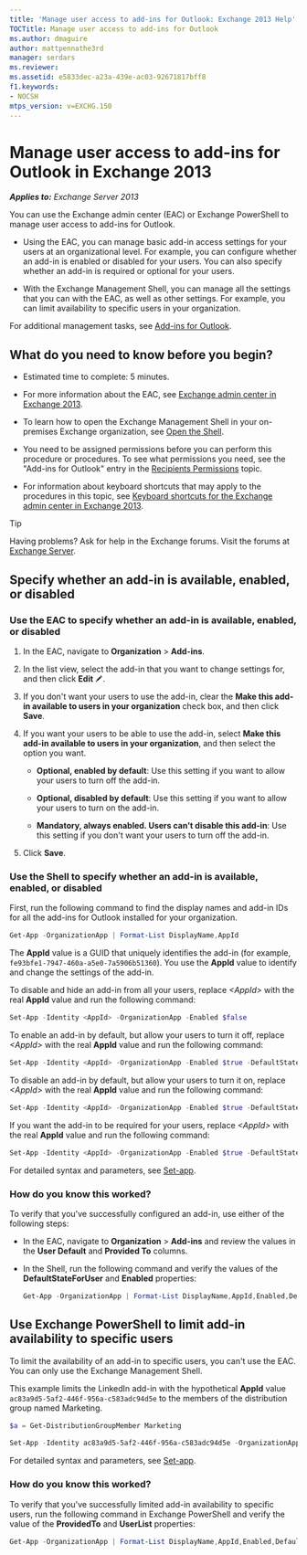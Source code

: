 ```yaml
---
title: 'Manage user access to add-ins for Outlook: Exchange 2013 Help'
TOCTitle: Manage user access to add-ins for Outlook
ms.author: dmaguire
author: mattpennathe3rd
manager: serdars
ms.reviewer:
ms.assetid: e5833dec-a23a-439e-ac03-92671817bff8
f1.keywords:
- NOCSH
mtps_version: v=EXCHG.150
---
```


# Manage user access to add-ins for Outlook in Exchange 2013

_**Applies to:** Exchange Server 2013_

You can use the Exchange admin center (EAC) or Exchange PowerShell to manage user access to add-ins for Outlook.

- Using the EAC, you can manage basic add-in access settings for your users at an organizational level. For example, you can configure whether an add-in is enabled or disabled for your users. You can also specify whether an add-in is required or optional for your users.

- With the Exchange Management Shell, you can manage all the settings that you can with the EAC, as well as other settings. For example, you can limit availability to specific users in your organization.

For additional management tasks, see [Add-ins for Outlook](add-ins-for-outlook-exchange-2013-help.md).

## What do you need to know before you begin?

- Estimated time to complete: 5 minutes.

- For more information about the EAC, see [Exchange admin center in Exchange 2013](exchange-admin-center-in-exchange-2013-exchange-2013-help.md).

- To learn how to open the Exchange Management Shell in your on-premises Exchange organization, see [Open the Shell](https://docs.microsoft.com/powershell/exchange/open-the-exchange-management-shell).

- You need to be assigned permissions before you can perform this procedure or procedures. To see what permissions you need, see the "Add-ins for Outlook" entry in the [Recipients Permissions](recipients-permissions-exchange-2013-help.md) topic.

- For information about keyboard shortcuts that may apply to the procedures in this topic, see [Keyboard shortcuts for the Exchange admin center in Exchange 2013](keyboard-shortcuts-in-the-exchange-admin-center-2013-help.md).

> [!TIP]
> Having problems? Ask for help in the Exchange forums. Visit the forums at [Exchange Server](https://go.microsoft.com/fwlink/p/?linkId=60612).

## Specify whether an add-in is available, enabled, or disabled

### Use the EAC to specify whether an add-in is available, enabled, or disabled

1. In the EAC, navigate to **Organization** \> **Add-ins**.

2. In the list view, select the add-in that you want to change settings for, and then click **Edit** ![Edit icon](images/ITPro_EAC_EditIcon.gif).

3. If you don't want your users to use the add-in, clear the **Make this add-in available to users in your organization** check box, and then click **Save**.

4. If you want your users to be able to use the add-in, select **Make this add-in available to users in your organization**, and then select the option you want.

   - **Optional, enabled by default**: Use this setting if you want to allow your users to turn off the add-in.

   - **Optional, disabled by default**: Use this setting if you want to allow your users to turn on the add-in.

   - **Mandatory, always enabled. Users can't disable this add-in**: Use this setting if you don't want your users to turn off the add-in.

5. Click **Save**.

### Use the Shell to specify whether an add-in is available, enabled, or disabled

First, run the following command to find the display names and add-in IDs for all the add-ins for Outlook installed for your organization.

```powershell
Get-App -OrganizationApp | Format-List DisplayName,AppId
```

The **AppId** value is a GUID that uniquely identifies the add-in (for example, `fe93bfe1-7947-460a-a5e0-7a5906b51360`). You use the **AppId** value to identify and change the settings of the add-in.

To disable and hide an add-in from all your users, replace _\<AppId\>_ with the real **AppId** value and run the following command:

```powershell
Set-App -Identity <AppId> -OrganizationApp -Enabled $false
```

To enable an add-in by default, but allow your users to turn it off, replace _\<AppId\>_ with the real **AppId** value and run the following command:

```powershell
Set-App -Identity <AppId> -OrganizationApp -Enabled $true -DefaultStateForUser Enabled
```

To disable an add-in by default, but allow your users to turn it on, replace _\<AppId\>_ with the real **AppId** value and run the following command:

```powershell
Set-App -Identity <AppId> -OrganizationApp -Enabled $true -DefaultStateForUser Disabled
```

If you want the add-in to be required for your users, replace _\<AppId\>_ with the real **AppId** value and run the following command:

```powershell
Set-App -Identity <AppId> -OrganizationApp -Enabled $true -DefaultStateForUser AlwaysEnabled
```

For detailed syntax and parameters, see [Set-app](https://docs.microsoft.com/powershell/module/exchange/set-app).

### How do you know this worked?

To verify that you've successfully configured an add-in, use either of the following steps:

- In the EAC, navigate to **Organization** \> **Add-ins** and review the values in the **User Default** and **Provided To** columns.

- In the Shell, run the following command and verify the values of the **DefaultStateForUser** and **Enabled** properties:

  ```powershell
  Get-App -OrganizationApp | Format-List DisplayName,AppId,Enabled,DefaultStateForUser
  ```

## Use Exchange PowerShell to limit add-in availability to specific users

To limit the availability of an add-in to specific users, you can't use the EAC. You can only use the Exchange Management Shell.

This example limits the LinkedIn add-in with the hypothetical **AppId** value `ac83a9d5-5af2-446f-956a-c583adc94d5e` to the members of the distribution group named Marketing.

```powershell
$a = Get-DistributionGroupMember Marketing
```

```powershell
Set-App -Identity ac83a9d5-5af2-446f-956a-c583adc94d5e -OrganizationApp -ProvidedTo SpecificUsers -UserList $a.Identity -DefaultStateForUser Enabled
```

For detailed syntax and parameters, see [Set-app](https://docs.microsoft.com/powershell/module/exchange/set-app).

### How do you know this worked?

To verify that you've successfully limited add-in availability to specific users, run the following command in Exchange PowerShell and verify the value of the **ProvidedTo** and **UserList** properties:

```powershell
Get-App -OrganizationApp | Format-List DisplayName,AppId,Enabled,DefaultStateForUser,ProvidedTo,UserList
```
